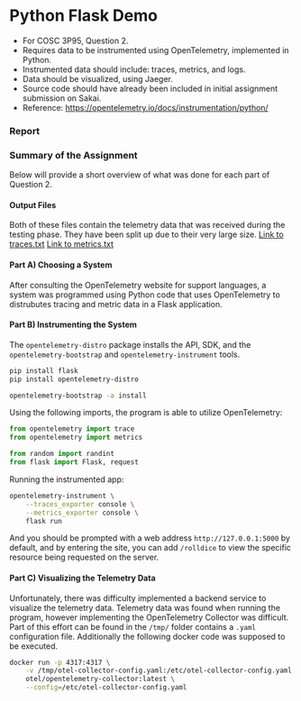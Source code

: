 # Python Flask Demo
- For COSC 3P95, Question 2. 
- Requires data to be instrumented using OpenTelemetry, implemented in Python.
- Instrumented data should include: traces, metrics, and logs. 
- Data should be visualized, using Jaeger. 
- Source code should have already been included in initial assignment submission on Sakai. 
- Reference: https://opentelemetry.io/docs/instrumentation/python/

### Report


### Summary of the Assignment
Below will provide a short overview of what was done for each part of Question 2. 

#### Output Files
Both of these files contain the telemetry data that was received during the testing phase. 
They have been split up due to their very large size. 
[Link to traces.txt]()
[Link to metrics.txt]()

#### Part A) Choosing a System
After consulting the OpenTelemetry website for support languages, a system was programmed using Python code that uses OpenTelemetry to distrubutes tracing and metric data in a Flask application.

#### Part B) Instrumenting the System
The ```opentelemetry-distro``` package installs the API, SDK, and the ```opentelemetry-bootstrap``` and ```opentelemetry-instrument``` tools.

```bash
pip install flask
pip install opentelemetry-distro
```

```bash
opentelemetry-bootstrap -a install
```

Using the following imports, the program is able to utilize OpenTelemetry:
```python
from opentelemetry import trace
from opentelemetry import metrics

from random import randint
from flask import Flask, request
```

Running the instrumented app:
```bash
opentelemetry-instrument \
    --traces_exporter console \
    --metrics_exporter console \
    flask run
```
And you should be prompted with a web address ```http://127.0.0.1:5000``` by default, and by entering the site, you can add ```/rolldice``` to view the specific resource being requested on the server.

#### Part C) Visualizing the Telemetry Data
Unfortunately, there was difficulty implemented a backend service to visualize the telemetry data. Telemetry data was found when running the program, however implementing the OpenTelemetry Collector was difficult. 
Part of this effort can be found in the ```/tmp/``` folder contains a ```.yaml``` configuration file. Additionally the following docker code was supposed to be executed. 
```bash
docker run -p 4317:4317 \
    -v /tmp/otel-collector-config.yaml:/etc/otel-collector-config.yaml \
    otel/opentelemetry-collector:latest \
    --config=/etc/otel-collector-config.yaml
```